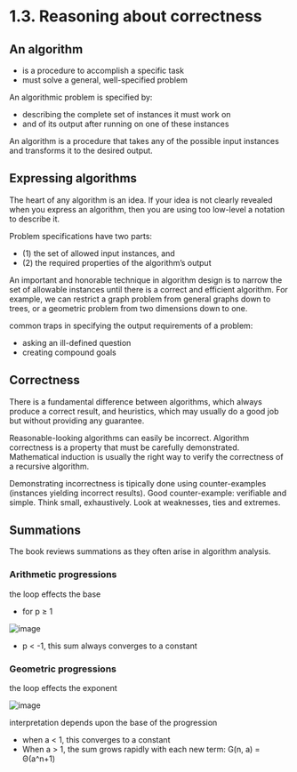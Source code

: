 # 1.3. Reasoning about correctness

## An algorithm

* is a procedure to accomplish a specific task
* must solve a general, well-specified problem

An algorithmic problem is specified by:

* describing the complete set of instances it must work on
* and of its output after running on one of these instances

An algorithm is a procedure that takes any of the possible input instances and transforms it to the desired output.

## Expressing algorithms

The heart of any algorithm is an idea. If your idea is not clearly revealed when you express an algorithm, then you are using too low-level a notation to describe it.

Problem specifications have two parts:

* (1) the set of allowed input instances, and
* (2) the required properties of the algorithm’s output

An important and honorable technique in algorithm design is to narrow the set of allowable instances until there is a correct and efficient algorithm. For example, we can restrict a graph problem from general graphs down to trees, or a geometric problem from two dimensions down to one.

common traps in specifying the output requirements of a problem:

* asking an ill-defined question
* creating compound goals

## Correctness

There is a fundamental difference between algorithms, which always produce a correct result, and heuristics, which may usually do a good job but without providing any guarantee.

Reasonable-looking algorithms can easily be incorrect. Algorithm correctness is a property that must be carefully demonstrated. Mathematical induction is usually the right way to verify the correctness of a recursive algorithm.

Demonstrating incorrectness is tipically done using counter-examples (instances yielding incorrect results).
Good counter-example: verifiable and simple. Think small, exhaustively. Look at weaknesses, ties and extremes.

## Summations

The book reviews summations as they often arise in algorithm analysis.

### Arithmetic progressions

the loop effects the base

* for p ≥ 1

![image](https://raw.github.com/csabapalfi/algorithm-design-manual/master/arithmetic_progressions.jpg)

* p < -1, this sum always converges to a constant

### Geometric progressions

the loop effects the exponent

![image](https://raw.github.com/csabapalfi/algorithm-design-manual/master/geometric_progressions.jpg)

interpretation depends upon the base of the progression

* when a < 1, this converges to a constant
* When a > 1, the sum grows rapidly with each new term: G(n, a) = Θ(a^n+1)






